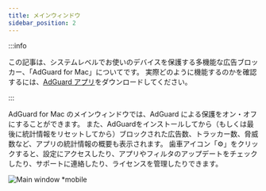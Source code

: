 ```yaml
---
title: メインウィンドウ
sidebar_position: 2
---
```


:::info

この記事は、システムレベルでお使いのデバイスを保護する多機能な広告ブロッカー、「AdGuard for Mac」についてです。 実際どのように機能するのかを確認するには、[AdGuard アプリ](https://agrd.io/download-kb-adblock)をダウンロードしてください。

:::

AdGuard for Mac のメインウィンドウでは、AdGuard による保護をオン・オフにすることができます。 また、AdGuardをインストールしてから（もしくは最後に統計情報をリセットしてから）ブロックされた広告数、トラッカー数、脅威数など、アプリの統計情報の概要も表示されます。 歯車アイコン「⚙️」をクリックすると、設定にアクセスしたり、アプリやフィルタのアップデートをチェックしたり、サポートに連絡したり、ライセンスを管理したりできます。

![Main window \*mobile](https://cdn.adtidy.org/content/kb/ad_blocker/mac/main.png)
